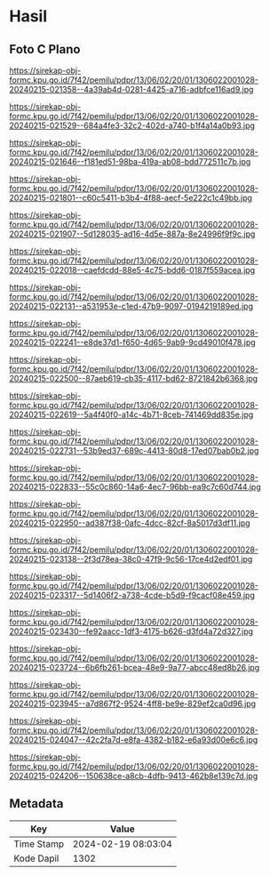 # Hasil

## Foto C Plano

https://sirekap-obj-formc.kpu.go.id/7f42/pemilu/pdpr/13/06/02/20/01/1306022001028-20240215-021358--4a39ab4d-0281-4425-a716-adbfce116ad9.jpg

https://sirekap-obj-formc.kpu.go.id/7f42/pemilu/pdpr/13/06/02/20/01/1306022001028-20240215-021529--684a4fe3-32c2-402d-a740-b1f4a14a0b93.jpg

https://sirekap-obj-formc.kpu.go.id/7f42/pemilu/pdpr/13/06/02/20/01/1306022001028-20240215-021646--f181ed51-98ba-419a-ab08-bdd772511c7b.jpg

https://sirekap-obj-formc.kpu.go.id/7f42/pemilu/pdpr/13/06/02/20/01/1306022001028-20240215-021801--c60c5411-b3b4-4f88-aecf-5e222c1c49bb.jpg

https://sirekap-obj-formc.kpu.go.id/7f42/pemilu/pdpr/13/06/02/20/01/1306022001028-20240215-021907--5d128035-ad16-4d5e-887a-8e24996f9f9c.jpg

https://sirekap-obj-formc.kpu.go.id/7f42/pemilu/pdpr/13/06/02/20/01/1306022001028-20240215-022018--caefdcdd-88e5-4c75-bdd6-0187f559acea.jpg

https://sirekap-obj-formc.kpu.go.id/7f42/pemilu/pdpr/13/06/02/20/01/1306022001028-20240215-022131--a531953e-c1ed-47b9-9097-0194219189ed.jpg

https://sirekap-obj-formc.kpu.go.id/7f42/pemilu/pdpr/13/06/02/20/01/1306022001028-20240215-022241--e8de37d1-f650-4d65-9ab9-9cd49010f478.jpg

https://sirekap-obj-formc.kpu.go.id/7f42/pemilu/pdpr/13/06/02/20/01/1306022001028-20240215-022500--87aeb619-cb35-4117-bd62-8721842b6368.jpg

https://sirekap-obj-formc.kpu.go.id/7f42/pemilu/pdpr/13/06/02/20/01/1306022001028-20240215-022619--5a4f40f0-a14c-4b71-8ceb-741469dd835e.jpg

https://sirekap-obj-formc.kpu.go.id/7f42/pemilu/pdpr/13/06/02/20/01/1306022001028-20240215-022731--53b9ed37-689c-4413-80d8-17ed07bab0b2.jpg

https://sirekap-obj-formc.kpu.go.id/7f42/pemilu/pdpr/13/06/02/20/01/1306022001028-20240215-022833--55c0c860-14a6-4ec7-96bb-ea9c7c60d744.jpg

https://sirekap-obj-formc.kpu.go.id/7f42/pemilu/pdpr/13/06/02/20/01/1306022001028-20240215-022950--ad387f38-0afc-4dcc-82cf-8a5017d3df11.jpg

https://sirekap-obj-formc.kpu.go.id/7f42/pemilu/pdpr/13/06/02/20/01/1306022001028-20240215-023138--2f3d78ea-38c0-47f9-9c56-17ce4d2edf01.jpg

https://sirekap-obj-formc.kpu.go.id/7f42/pemilu/pdpr/13/06/02/20/01/1306022001028-20240215-023317--5d1406f2-a738-4cde-b5d9-f9cacf08e459.jpg

https://sirekap-obj-formc.kpu.go.id/7f42/pemilu/pdpr/13/06/02/20/01/1306022001028-20240215-023430--fe92aacc-1df3-4175-b626-d3fd4a72d327.jpg

https://sirekap-obj-formc.kpu.go.id/7f42/pemilu/pdpr/13/06/02/20/01/1306022001028-20240215-023724--6b6fb261-bcea-48e9-9a77-abcc48ed8b26.jpg

https://sirekap-obj-formc.kpu.go.id/7f42/pemilu/pdpr/13/06/02/20/01/1306022001028-20240215-023945--a7d867f2-9524-4ff8-be9e-829ef2ca0d96.jpg

https://sirekap-obj-formc.kpu.go.id/7f42/pemilu/pdpr/13/06/02/20/01/1306022001028-20240215-024047--42c2fa7d-e8fa-4382-b182-e6a93d00e6c6.jpg

https://sirekap-obj-formc.kpu.go.id/7f42/pemilu/pdpr/13/06/02/20/01/1306022001028-20240215-024206--150638ce-a8cb-4dfb-9413-462b8e139c7d.jpg


## Metadata

| Key        | Value               |
| ---------- | ------------------- |
| Time Stamp | 2024-02-19 08:03:04 |
| Kode Dapil | 1302                |



